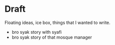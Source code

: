 # Draft

Floating ideas, ice box, things that I wanted to write.

- bro syak story with syafi
- bro syak story of that mosque manager